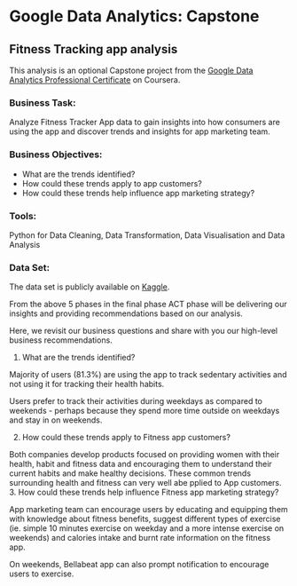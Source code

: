 # Google Data Analytics: Capstone
## Fitness Tracking app analysis
This analysis is an optional Capstone project from the [Google Data Analytics Professional Certificate](https://www.coursera.org/professional-certificates/google-data-analytics) on Coursera.

### Business Task:
Analyze Fitness Tracker App data to gain insights into how consumers are using the app and discover trends and insights for app marketing team.

### Business Objectives:
- What are the trends identified?
- How could these trends apply to app customers?
- How could these trends help influence app marketing strategy?

### Tools:
Python for Data Cleaning, Data Transformation, Data Visualisation and Data Analysis

### Data Set:
The data set is publicly available on [Kaggle](https://www.kaggle.com/arashnic/fitbit).

From the above 5 phases in the final phase ACT phase will be delivering our insights and providing recommendations based on our analysis.

Here, we revisit our business questions and share with you our high-level business recommendations.

1. What are the trends identified?

Majority of users (81.3%) are using the app to track sedentary activities and not using it for tracking their health habits.

Users prefer to track their activities during weekdays as compared to weekends - perhaps because they spend more time outside on weekdays and stay in on weekends.

2. How could these trends apply to Fitness app customers?

Both companies develop products focused on providing women with their health, habit and fitness data and encouraging them to understand their current habits and make healthy decisions. These common trends surrounding health and fitness can very well abe pplied to App customers.
3. How could these trends help influence Fitness app marketing strategy?

App marketing team can encourage users by educating and equipping them with knowledge about fitness benefits, suggest different types of exercise (ie. simple 10 minutes exercise on weekday and a more intense exercise on weekends) and calories intake and burnt rate information on the fitness app.

On weekends, Bellabeat app can also prompt notification to encourage users to exercise.
